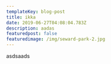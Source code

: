 ```yaml
---
templateKey: blog-post
title: ikka
date: 2019-06-27T04:08:04.783Z
description: aadas
featuredpost: false
featuredimage: /img/seward-park-2.jpg
---
```

asdsaads
